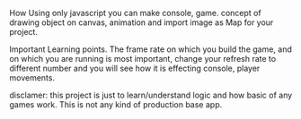 How Using only javascript you can make console, game.
concept of drawing object on canvas, animation and import image as Map for your project.

Important Learning points.
The frame rate on which you build the game, and on which you are running is most important,
change your refresh rate to different number and you will see how it is effecting console, player movements.

disclamer:
this project is just to learn/understand logic and how basic of any games work. This is not any kind of production base app.
